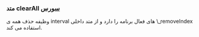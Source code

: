 <h3>
متد clearAll
<a class="ext-link" href="classes_Tetris_Gameplay.js.html#line24" target="_blank">سورس</a>
</h3>
وظیفه حذف همه ی interval های فعال برنامه را دارد و از متد داخلی \_removeIndex استفاده می کند.
